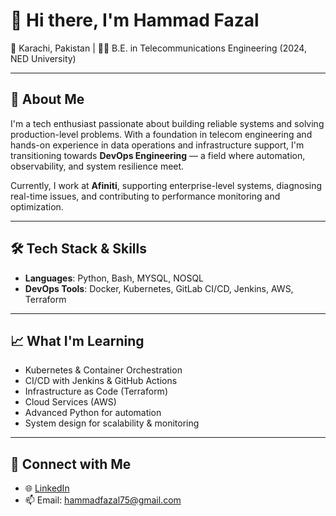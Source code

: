 # 👋 Hi there, I'm Hammad Fazal

📍 Karachi, Pakistan | 🧑‍🎓 B.E. in Telecommunications Engineering (2024, NED University)

---

## 🚀 About Me

I'm a tech enthusiast passionate about building reliable systems and solving production-level problems. With a foundation in telecom engineering and hands-on experience in data operations and infrastructure support, I'm transitioning towards **DevOps Engineering** — a field where automation, observability, and system resilience meet.

Currently, I work at **Afiniti**, supporting enterprise-level systems, diagnosing real-time issues, and contributing to performance monitoring and optimization.

---

## 🛠️ Tech Stack & Skills

- **Languages**: Python, Bash, MYSQL, NOSQL
- **DevOps Tools**: Docker, Kubernetes, GitLab CI/CD, Jenkins, AWS, Terraform

---

## 📈 What I'm Learning

- Kubernetes & Container Orchestration
- CI/CD with Jenkins & GitHub Actions
- Infrastructure as Code (Terraform)
- Cloud Services (AWS)
- Advanced Python for automation
- System design for scalability & monitoring

---

## 🤝 Connect with Me

- 🌐 [LinkedIn](https://www.linkedin.com/in/hammad-fazal-prof786/) 
- 📫 Email: hammadfazal75@gmail.com  



